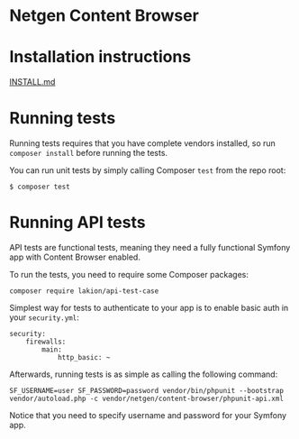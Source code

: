 Netgen Content Browser
======================

# Installation instructions

[INSTALL.md](INSTALL.md)

# Running tests

Running tests requires that you have complete vendors installed, so run
`composer install` before running the tests.

You can run unit tests by simply calling Composer `test` from the repo root:

```
$ composer test
```

# Running API tests

API tests are functional tests, meaning they need a fully functional Symfony app
with Content Browser enabled.

To run the tests, you need to require some Composer packages:

```
composer require lakion/api-test-case
```

Simplest way for tests to authenticate to your app is to enable basic auth in your `security.yml`:

```
security:
    firewalls:
        main:
            http_basic: ~
```

Afterwards, running tests is as simple as calling the following command:

```
SF_USERNAME=user SF_PASSWORD=password vendor/bin/phpunit --bootstrap vendor/autoload.php -c vendor/netgen/content-browser/phpunit-api.xml
```

Notice that you need to specify username and password for your Symfony app.

